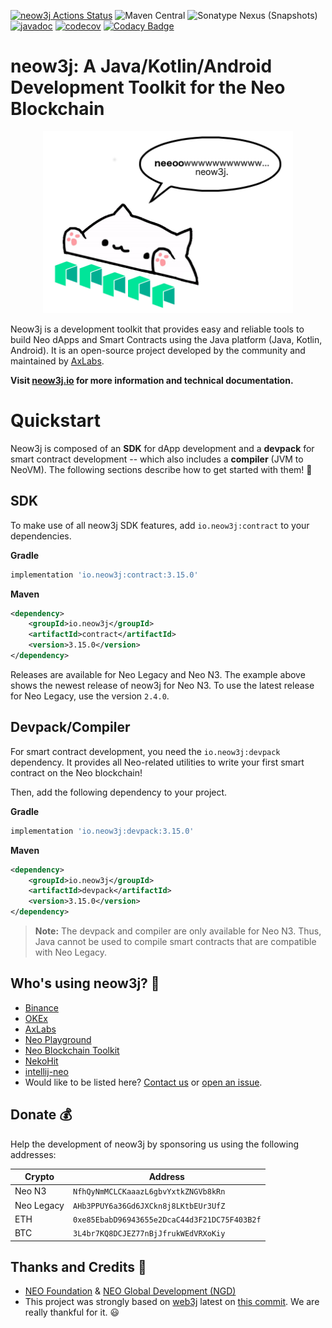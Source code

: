[![neow3j Actions Status](https://github.com/neow3j/neow3j/workflows/neow3j-ci-cd/badge.svg)](https://github.com/neow3j/neow3j/actions)
![Maven Central](https://img.shields.io/maven-central/v/io.neow3j/core?label=maven%2Fgradle)
![Sonatype Nexus (Snapshots)](https://img.shields.io/nexus/s/http/oss.sonatype.org/io.neow3j/core.svg)
[![javadoc](https://javadoc.io/badge2/io.neow3j/core/javadoc.svg)](https://javadoc.io/doc/io.neow3j)
[![codecov](https://codecov.io/gh/neow3j/neow3j/branch/master-3.x/graph/badge.svg?token=Xd0m5I7cz0)](https://codecov.io/gh/neow3j/neow3j)
[![Codacy Badge](https://app.codacy.com/project/badge/Grade/ccbf3cfcfcf749a097774414362ae008)](https://www.codacy.com/gh/neow3j/neow3j/dashboard?utm_source=github.com&amp;utm_medium=referral&amp;utm_content=neow3j/neow3j&amp;utm_campaign=Badge_Grade)

# neow3j: A Java/Kotlin/Android Development Toolkit for the Neo Blockchain

<p align="center">
<img src="./images/neow3j-neo3-with-balloon.png" alt="Bongo Cat Neow3j" width="400" height="291" />
</p>

Neow3j is a development toolkit that provides easy and reliable tools to build Neo dApps and
Smart Contracts using the Java platform (Java, Kotlin, Android). It is an open-source project
developed by the community and maintained by [AxLabs](https://axlabs.com).

**Visit [neow3j.io](https://neow3j.io) for more information and technical documentation.**

# Quickstart

Neow3j is composed of an **SDK** for dApp development and a **devpack** for smart contract
development -- which also includes a **compiler** (JVM to NeoVM). The following sections describe
how to get started with them! :rocket:

## SDK

To make use of all neow3j SDK features, add `io.neow3j:contract` to your dependencies.

__Gradle__

```groovy
implementation 'io.neow3j:contract:3.15.0'
```

__Maven__

```xml
<dependency>
    <groupId>io.neow3j</groupId>
    <artifactId>contract</artifactId>
    <version>3.15.0</version>
</dependency>
```

Releases are available for Neo Legacy and Neo N3. The example above shows the newest release of neow3j for
Neo N3. To use the latest release for Neo Legacy, use the version `2.4.0`.

## Devpack/Compiler

For smart contract development, you need the `io.neow3j:devpack` dependency. It provides all Neo-related
utilities to write your first smart contract on the Neo blockchain!

Then, add the following dependency to your project.

__Gradle__

```groovy
implementation 'io.neow3j:devpack:3.15.0'
```

__Maven__

```xml
<dependency>
    <groupId>io.neow3j</groupId>
    <artifactId>devpack</artifactId>
    <version>3.15.0</version>
</dependency>
```

> **Note:** The devpack and compiler are only available for Neo N3. Thus, Java cannot be used to
compile smart contracts that are compatible with Neo Legacy.

## Who's using neow3j? :rocket:

* [Binance](https://binance.com)
* [OKEx](https://okex.com)
* [AxLabs](https://axlabs.com)
* [Neo Playground](https://neo-playground.dev)
* [Neo Blockchain Toolkit](https://marketplace.visualstudio.com/items?itemName=ngd-seattle.neo-blockchain-toolkit)
* [NekoHit](https://nekohit.com)
* [intellij-neo](https://github.com/intellij-neo/intellij-neo)
* Would like to be listed here? [Contact us](mailto:info@neow3j.io) or [open an issue](https://github.com/neow3j/neow3j/issues).

## Donate :moneybag:

Help the development of neow3j by sponsoring us using the following addresses:

| Crypto     | Address                                      |
|------------|----------------------------------------------|
| Neo N3     | `NfhQyNmMCLCKaaazL6gbvYxtkZNGVb8kRn`         |
| Neo Legacy | `AHb3PPUY6a36Gd6JXCkn8j8LKtbEUr3UfZ`         |
| ETH        | `0xe85EbabD96943655e2DcaC44d3F21DC75F403B2f` |
| BTC        | `3L4br7KQ8DCJEZ77nBjJfrukWEdVRXoKiy`         |


## Thanks and Credits :pray:

* [NEO Foundation](https://neo.org/contributors) & [NEO Global Development (NGD)](https://neo.org/contributors)
* This project was strongly based on [web3j](https://web3j.io) latest on [this commit](https://github.com/web3j/web3j/commit/2a259ece9736c0338fbb66b1be4c04aba0855254). We are really thankful for it. :smiley:
